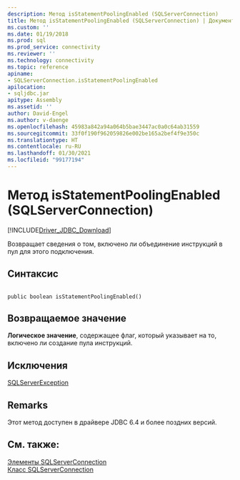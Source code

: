 ```yaml
---
description: Метод isStatementPoolingEnabled (SQLServerConnection)
title: Метод isStatementPoolingEnabled (SQLServerConnection) | Документация Майкрософт
ms.custom: ''
ms.date: 01/19/2018
ms.prod: sql
ms.prod_service: connectivity
ms.reviewer: ''
ms.technology: connectivity
ms.topic: reference
apiname:
- SQLServerConnection.isStatementPoolingEnabled
apilocation:
- sqljdbc.jar
apitype: Assembly
ms.assetid: ''
author: David-Engel
ms.author: v-daenge
ms.openlocfilehash: 45983a842a94a064b5bae3447ac0a0c64ab31559
ms.sourcegitcommit: 33f0f190f962059826e002be165a2bef4f9e350c
ms.translationtype: HT
ms.contentlocale: ru-RU
ms.lasthandoff: 01/30/2021
ms.locfileid: "99177194"
---
```

# <a name="isstatementpoolingenabled-method-sqlserverconnection"></a>Метод isStatementPoolingEnabled (SQLServerConnection)
[!INCLUDE[Driver_JDBC_Download](../../../includes/driver_jdbc_download.md)]

 Возвращает сведения о том, включено ли объединение инструкций в пул для этого подключения.

## <a name="syntax"></a>Синтаксис  
  
```  
  
public boolean isStatementPoolingEnabled()  
```  

## <a name="return-value"></a>Возвращаемое значение
 **Логическое значение**, содержащее флаг, который указывает на то, включено ли создание пула инструкций.

## <a name="exceptions"></a>Исключения  
 [SQLServerException](../../../connect/jdbc/reference/sqlserverexception-class.md)  
 
## <a name="remarks"></a>Remarks  
 Этот метод доступен в драйвере JDBC 6.4 и более поздних версий.
 
## <a name="see-also"></a>См. также:  
 [Элементы SQLServerConnection](../../../connect/jdbc/reference/sqlserverconnection-members.md)   
 [Класс SQLServerConnection](../../../connect/jdbc/reference/sqlserverconnection-class.md)  
  
  
